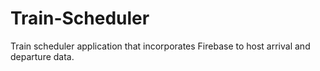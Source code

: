 # Train-Scheduler
Train scheduler application that incorporates Firebase to host arrival and departure data.
